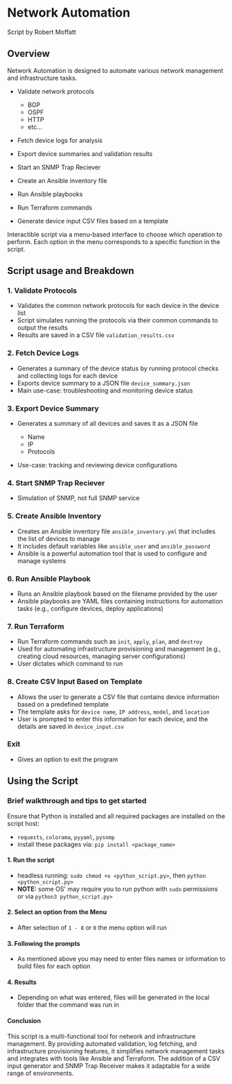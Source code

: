 # Network Automation

Script by Robert Moffatt

## Overview

Network Automation is designed to automate various network management and infrastructure tasks.

- Validate network protocols

  - BGP
  - OSPF
  - HTTP
  - etc...

- Fetch device logs for analysis
- Export device summaries and validation results
- Start an SNMP Trap Reciever
- Create an Ansible inventory file
- Run Ansible playbooks
- Run Terraform commands
- Generate device input CSV files based on a template

Interactible script via a menu-based interface to choose which operation to perform. Each option in the menu corresponds to a specific function in the script.

## Script usage and Breakdown

### 1. Validate Protocols

- Validates the common network protocols for each device in the device list
- Script simulates running the protocols via their common commands to output the results
- Results are saved in a CSV file `validation_results.csv`

### 2. Fetch Device Logs

- Generates a summary of the device status by running protocol checks and collecting logs for each device
- Exports device summary to a JSON file `device_summary.json`
- Main use-case: troubleshooting and monitoring device status

### 3. Export Device Summary

- Generates a summary of all devices and saves it as a JSON file

  - Name
  - IP
  - Protocols

- Use-case: tracking and reviewing device configurations

### 4. Start SNMP Trap Reciever

- Simulation of SNMP, not full SNMP service

### 5. Create Ansible Inventory

- Creates an Ansible inventory file `ansible_inventory.yml` that includes the list of devices to manage
- It includes default variables like `ansible_user` and `ansible_password`
- Ansible is a powerful automation tool that is used to configure and manage systems

### 6. Run Ansible Playbook

- Runs an Ansible playbook based on the filename provided by the user
- Ansible playbooks are YAML files containing instructions for automation tasks (e.g., configure devices, deploy applications)

### 7. Run Terraform

- Run Terraform commands such as `init`, `apply`, `plan`, and `destroy`
- Used for automating infrastructure provisioning and management (e.g., creating cloud resources, managing server configurations)
- User dictates which command to run

### 8. Create CSV Input Based on Template

- Allows the user to generate a CSV file that contains device information based on a predefined template
- The template asks for `device name`, `IP address`, `model`, and `location`
- User is prompted to enter this information for each device, and the details are saved in `device_input.csv`

### Exit

- Gives an option to exit the program

## Using the Script

### Brief walkthrough and tips to get started

Ensure that Python is installed and all required packages are installed on the script host:

- `requests`, `colorama`, `pyyaml`, `pysnmp`
- install these packages via: `pip install <package_name>`

#### 1. Run the script

- headless running: `sudo chmod +x <python_script.py>`, then `python <python_script.py>`
- **NOTE:** some OS' may require you to run python with `sudo` permissions or via `python3 python_script.py>`

#### 2. Select an option from the Menu

- After selection of `1 - 8` or `0` the menu option will run

#### 3. Following the prompts

- As mentioned above you may need to enter files names or information to build files for each option

#### 4. Results

- Depending on what was entered, files will be generated in the local folder that the command was run in

#### Conclusion

This script is a multi-functional tool for network and infrastructure management. By providing automated validation, log fetching, and infrastructure provisioning features, it simplifies network management tasks and integrates with tools like Ansible and Terraform. The addition of a CSV input generator and SNMP Trap Receiver makes it adaptable for a wide range of environments.
